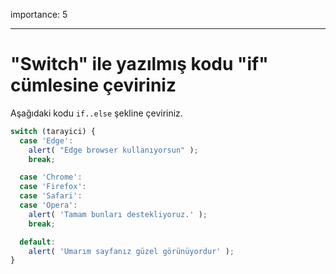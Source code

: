 importance: 5

---

# "Switch" ile yazılmış kodu "if" cümlesine çeviriniz

Aşağıdaki kodu `if..else` şekline çeviriniz.

```js
switch (tarayici) {
  case 'Edge':
    alert( "Edge browser kullanıyorsun" );
    break;

  case 'Chrome':
  case 'Firefox':
  case 'Safari':
  case 'Opera':
    alert( 'Tamam bunları destekliyoruz.' );
    break;

  default:
    alert( 'Umarım sayfanız güzel görünüyordur' );
}
```

